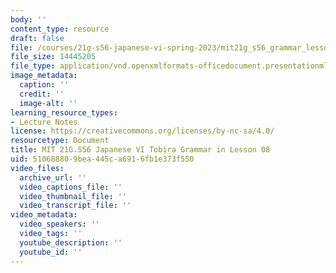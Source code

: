 ```yaml
---
body: ''
content_type: resource
draft: false
file: /courses/21g-s56-japanese-vi-spring-2023/mit21g_s56_grammar_lesson08.pptx
file_size: 14445205
file_type: application/vnd.openxmlformats-officedocument.presentationml.presentation
image_metadata:
  caption: ''
  credit: ''
  image-alt: ''
learning_resource_types:
- Lecture Notes
license: https://creativecommons.org/licenses/by-nc-sa/4.0/
resourcetype: Document
title: MIT 21G.S56 Japanese VI Tobira Grammar in Lesson 08
uid: 51068880-9bea-445c-a691-6fb1e373f550
video_files:
  archive_url: ''
  video_captions_file: ''
  video_thumbnail_file: ''
  video_transcript_file: ''
video_metadata:
  video_speakers: ''
  video_tags: ''
  youtube_description: ''
  youtube_id: ''
---
```

